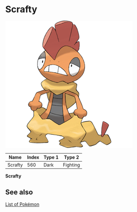 # Scrafty


![Scrafty](images/560.png)

| **Name** | **Index** | **Type 1** | **Type 2** |
|----|----|----|----|
| Scrafty | 560 | Dark | Fighting  |

**Scrafty** 

## See also

[List of Pokémon](../pokemon.md)
